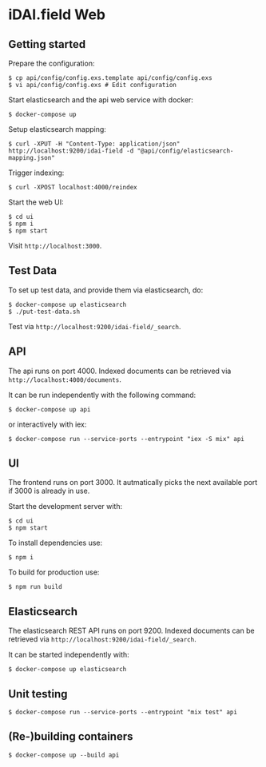 # iDAI.field Web

## Getting started

Prepare the configuration:

    $ cp api/config/config.exs.template api/config/config.exs
    $ vi api/config/config.exs # Edit configuration

Start elasticsearch and the api web service with docker:

    $ docker-compose up

Setup elasticsearch mapping:

    $ curl -XPUT -H "Content-Type: application/json" http://localhost:9200/idai-field -d "@api/config/elasticsearch-mapping.json"

Trigger indexing:

    $ curl -XPOST localhost:4000/reindex

Start the web UI:

    $ cd ui
    $ npm i
    $ npm start

Visit `http://localhost:3000`.

## Test Data

To set up test data, and provide them via elasticsearch, do:


    $ docker-compose up elasticsearch
    $ ./put-test-data.sh

Test via `http://localhost:9200/idai-field/_search`.

## API

The api runs on port 4000. Indexed documents can be retrieved via `http://localhost:4000/documents`.

It can be run independently with the following command:

    $ docker-compose up api

or interactively with iex:

    $ docker-compose run --service-ports --entrypoint "iex -S mix" api


## UI

The frontend runs on port 3000. It autmatically picks the next available port if 3000 is already in use.

Start the development server with:

    $ cd ui
    $ npm start

To install dependencies use:

    $ npm i

To build for production use:

    $ npm run build


## Elasticsearch

The elasticsearch REST API runs on port 9200. Indexed documents can be retrieved via
`http://localhost:9200/idai-field/_search`.

It can be started independently with:

    $ docker-compose up elasticsearch

## Unit testing

    $ docker-compose run --service-ports --entrypoint "mix test" api

## (Re-)building containers

    $ docker-compose up --build api
